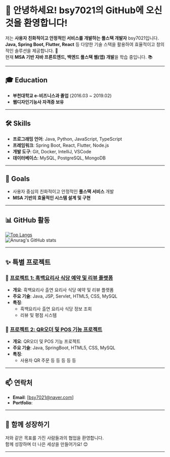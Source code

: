 # 👋 안녕하세요! bsy7021의 GitHub에 오신 것을 환영합니다!

저는 **사용자 친화적이고 안정적인 서비스를 개발하는 풀스택 개발자** bsy7021입니다.  
**Java, Spring Boot, Flutter, React** 등 다양한 기술 스택을 활용하여 효율적이고 창의적인 솔루션을 제공합니다. 🚀  
현재 **MSA 기반 자바 프론트엔드, 백엔드 풀스택 웹(앱) 개발**을 학습 중입니다. 📚  

---

## 🎓 Education
- **부천대학교 e-비즈니스과 졸업** (2016.03 ~ 2019.02)  
- **웹디자인기능사 자격증 보유**

---

## 🛠️ Skills
- **프로그래밍 언어**: Java, Python, JavaScript, TypeScript  
- **프레임워크**: Spring Boot, React, Flutter, Node.js  
- **개발 도구**: Git, Docker, IntelliJ, VSCode  
- **데이터베이스**: MySQL, PostgreSQL, MongoDB  

---

## 🎯 Goals
- 사용자 중심의 친화적이고 안정적인 **풀스택 서비스** 개발  
- **MSA 기반의 효율적인 시스템 설계 및 구현**  

---

## 📊 GitHub 활동

[![Top Langs](https://github-readme-stats.vercel.app/api/top-langs/?username=bsy7021&layout=pie&theme=radical)](https://github.com/anuraghazra/github-readme-stats)  
![Anurag's GitHub stats](https://github-readme-stats.vercel.app/api?username=bsy7021&show_icons=true&theme=radical)

---

## ✨ 특별 프로젝트

### 🌟 [프로젝트 1: 흑백요리사 식당 예약 및 리뷰 플랫폼](https://github.com/your-project-link)
- **개요**: 흑백요리사 출연 요리사 식당 예약 및 리뷰 플랫폼
- **주요 기술**: Java, JSP, Servlet, HTML5, CSS, MySQL
- **특징**: 
  - 흑백요리사 출연 요리사 식당 정보 조회
  - 리뷰 및 평점 시스템

### 🧩 [프로젝트 2: QR오더 및 POS 기능 프로젝트](https://github.com/your-project-link)
- **개요**: QR오더 및 POS 기능 프로젝트
- **주요 기술**: Java, SpringBoot, HTML5, CSS, MySQL
- **특징**: 
  - 사용자 QR 주문 등 등 등 등 등 
  

---

## 📫 연락처
- **Email**: [bsy7021@naver.com]
- **Portfolio**: 

---

## 🙌 함께 성장하기
저와 같은 목표를 가진 사람들과의 협업을 환영합니다.  
함께 성장하며 더 나은 세상을 만들어가요! 😊  

---
